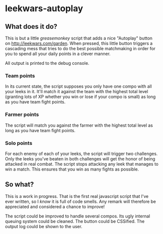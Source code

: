 # leekwars-autoplay


## What does it do?

This is but a little *greasemonkey* script that adds a nice "Autoplay" button
on http://leekwars.com/garden. When pressed, this little button triggers a
cascading mess that tries to do the best possible matchmaking in order for you
to spend all your daily points in a clever manner.

All output is printed to the debug console.


### Team points

In its current state, the script supposes you only have one compo with all your
leeks in it. It'll match it against the team with the highest total level
(granting lots of XP whether you win or lose if your compo is small) as long as
you have team fight points.


### Farmer points

The script will match you against the farmer with the highest total level as
long as you have team fight points.


### Solo points

For each enemy of each of your leeks, the script will trigger two
challenges. Only the leeks you've beaten in both challenges will get the honor
of being attacked in real combat. The script stops attacking any leek that
manages to win a match. This ensures that you win as many fights as possible.



## So what?

This is a work in progress. That is the first real javascript script that I've
ever written, so I *know* it is full of code smells. Any remark will therefore
be appreciated and considered a chance to improve!

The script could be improved to handle several compos. Its ugly internal
queuing system could be cleaned. The button could be CSSified. The output log
could be shown to the user.
